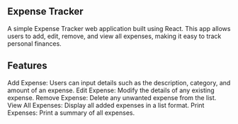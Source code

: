 ## Expense Tracker

A simple Expense Tracker web application built using React. This app allows users to add, edit, remove, and view all expenses, making it easy to track personal finances.

## Features

Add Expense: Users can input details such as the description, category, and amount of an expense.
Edit Expense: Modify the details of any existing expense.
Remove Expense: Delete any unwanted expense from the list.
View All Expenses: Display all added expenses in a list format.
Print Expenses: Print a summary of all expenses.
